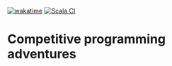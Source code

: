 [![wakatime](https://wakatime.com/badge/github/IvanDyachenko/competitive-programming.svg)](https://wakatime.com/badge/github/IvanDyachenko/competitive-programming) [![Scala CI](https://github.com/IvanDyachenko/competitive-programming/actions/workflows/scala-ci.yml/badge.svg)](https://github.com/IvanDyachenko/competitive-programming/actions/workflows/scala-ci.yml)
# Competitive programming adventures 
